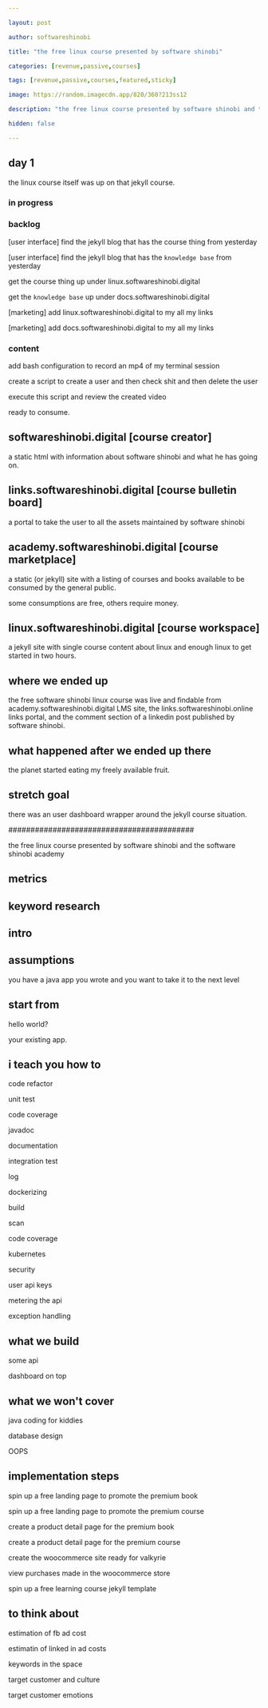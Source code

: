 ```yaml
---

layout: post

author: softwareshinobi

title: "the free linux course presented by software shinobi"

categories: [revenue,passive,courses]

tags: [revenue,passive,courses,featured,sticky]

image: https://random.imagecdn.app/820/360?213ss12

description: "the free linux course presented by software shinobi and the software shinobi academy"

hidden: false

---
```


## day 1

the linux course itself was up on that jekyll course.


### in progress

### backlog

[user interface] find the jekyll blog that has the course thing from yesterday

[user interface] find the jekyll blog that has the `knowledge base` from yesterday

get the course thing up under linux.softwareshinobi.digital

get the `knowledge base` up under docs.softwareshinobi.digital

[marketing] add linux.softwareshinobi.digital to my all my links

[marketing] add docs.softwareshinobi.digital to my all my links

### content

add bash configuration to record an mp4 of my terminal session

create a script to create a user and then check shit and then delete the user

execute this script and review the created video













ready to consume.

## softwareshinobi.digital [course creator]

a static html with information about software shinobi and what he has going on.

## links.softwareshinobi.digital [course bulletin board]

a portal to take the user to all the assets maintained by software shinobi

## academy.softwareshinobi.digital [course marketplace]

a static (or jekyll) site with a listing of courses and books available to be consumed by the general public.

some consumptions are free, others require money.

## linux.softwareshinobi.digital [course workspace]

a jekyll site with single course content about linux and enough linux to get started in two hours.

## where we ended up

the free software shinobi linux course was live and findable from academy.softwareshinobi.digital LMS site, the links.softwareshinobi.online links portal, and the comment section of a linkedin post published by software shinobi.

## what happened after we ended up there

the planet started eating my freely available fruit.

## stretch goal

there was an user dashboard wrapper around the jekyll course situation.

##########################################

the free linux course presented by software shinobi and the software shinobi academy

## metrics

## keyword research

## intro

## assumptions

you have a java app you wrote and you want to take it to the next level

## start from

hello world?

your existing app.

## i teach you how to

code refactor

unit test

code coverage

javadoc

documentation

integration test

log

dockerizing

build

scan

code coverage

kubernetes

security

user api keys

metering the api

exception handling










## what we build

some api

dashboard on top


## what we won't cover

java coding for kiddies

database design

OOPS

## implementation steps

spin up a free landing page to promote the premium book

spin up a free landing page to promote the premium course

create a product detail page for the premium book

create a product detail page for the premium course

create the woocommerce site ready for valkyrie

view purchases made in the woocommerce store

spin up a free learning course jekyll template

## to think about

estimation of fb ad cost

estimatin of linked in ad costs

keywords in the space

target customer and culture

target customer emotions
